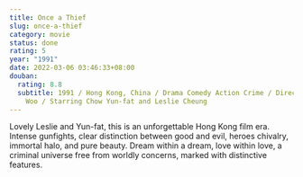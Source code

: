 ```yaml
---
title: Once a Thief
slug: once-a-thief
category: movie
status: done
rating: 5
year: "1991"
date: 2022-03-06 03:46:33+08:00
douban:
  rating: 8.8
  subtitle: 1991 / Hong Kong, China / Drama Comedy Action Crime / Directed by John
    Woo / Starring Chow Yun-fat and Leslie Cheung
---
```


Lovely Leslie and Yun-fat, this is an unforgettable Hong Kong film era. Intense gunfights, clear distinction between good and evil, heroes chivalry, immortal halo, and pure beauty. Dream within a dream, love within love, a criminal universe free from worldly concerns, marked with distinctive features.
